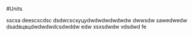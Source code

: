 #Units

sscsa
deescscdsc
dsdwcscsуцуdwdwdwdwdwdw
dwwsdw
sawedwedw
dsadвцвцdwdwdwdcsdwddw
edw
xsxsdwdw
vdsdwd
fe
